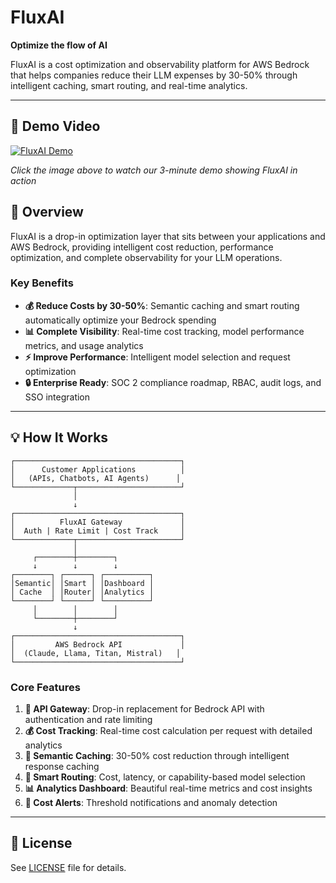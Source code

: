 # FluxAI

**Optimize the flow of AI**

FluxAI is a cost optimization and observability platform for AWS Bedrock that helps companies reduce their LLM expenses by 30-50% through intelligent caching, smart routing, and real-time analytics.

---

## 🎥 Demo Video

[![FluxAI Demo](https://img.youtube.com/vi/U8jHmLgnpkw/maxresdefault.jpg)](https://youtu.be/U8jHmLgnpkw)

*Click the image above to watch our 3-minute demo showing FluxAI in action*

## 🎯 Overview

FluxAI is a drop-in optimization layer that sits between your applications and AWS Bedrock, providing intelligent cost reduction, performance optimization, and complete observability for your LLM operations.

### Key Benefits

- **💰 Reduce Costs by 30-50%**: Semantic caching and smart routing automatically optimize your Bedrock spending
- **📊 Complete Visibility**: Real-time cost tracking, model performance metrics, and usage analytics
- **⚡ Improve Performance**: Intelligent model selection and request optimization
- **🔒 Enterprise Ready**: SOC 2 compliance roadmap, RBAC, audit logs, and SSO integration

---

## 💡 How It Works

```
┌─────────────────────────────────────┐
│      Customer Applications          │
│   (APIs, Chatbots, AI Agents)      │
└─────────────┬───────────────────────┘
              │
              ↓
┌─────────────────────────────────────┐
│          FluxAI Gateway             │
│  Auth | Rate Limit | Cost Track     │
└─────────────┬───────────────────────┘
              │
     ┌────────┼────────┐
     ↓        ↓        ↓
┌────────┐ ┌──────┐ ┌──────────┐
│Semantic│ │Smart │ │Dashboard │
│ Cache  │ │Router│ │Analytics │
└────────┘ └──────┘ └──────────┘
     │        │        │
     └────────┼────────┘
              ↓
┌─────────────────────────────────────┐
│         AWS Bedrock API             │
│  (Claude, Llama, Titan, Mistral)   │
└─────────────────────────────────────┘
```

### Core Features

1. **🎯 API Gateway**: Drop-in replacement for Bedrock API with authentication and rate limiting
2. **💰 Cost Tracking**: Real-time cost calculation per request with detailed analytics
3. **🧠 Semantic Caching**: 30-50% cost reduction through intelligent response caching
4. **🔀 Smart Routing**: Cost, latency, or capability-based model selection
5. **📊 Analytics Dashboard**: Beautiful real-time metrics and cost insights
6. **🔔 Cost Alerts**: Threshold notifications and anomaly detection

---

## 📄 License

See [LICENSE](LICENSE) file for details.